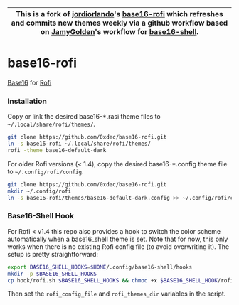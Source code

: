 | This is a fork of [jordiorlando](https://github.com/jordiorlando)'s [base16-rofi](https://github.com/jordiorlando/base16-rofi) which refreshes and commits new themes weekly via a github workflow based on [JamyGolden](https://github.com/JamyGolden)'s workflow for [base16-shell](https://github.com/base16-project/base16-shell). |
| --- |

base16-rofi
===========

[Base16](https://github.com/chriskempson/base16) for [Rofi](https://github.com/DaveDavenport/rofi)

### Installation

Copy or link the desired base16-*.rasi theme files to `~/.local/share/rofi/themes/`.
```sh
git clone https://github.com/0xdec/base16-rofi.git
ln -s base16-rofi ~/.local/share/rofi/themes/
rofi -theme base16-default-dark
```

For older Rofi versions (< 1.4), copy the desired base16-*.config theme file to `~/.config/rofi/config`.
```sh
git clone https://github.com/0xdec/base16-rofi.git
mkdir ~/.config/rofi
ln -s base16-rofi/themes/base16-default-dark.config >> ~/.config/rofi/config
```

### Base16-Shell Hook

For Rofi < v1.4 this repo also provides a hook to switch the color scheme automatically when a base16_shell theme is set. Note that for now, this only works when there is no existing Rofi config file (to avoid overwriting it). The setup is pretty straightforward:

```sh
export BASE16_SHELL_HOOKS=$HOME/.config/base16-shell/hooks
mkdir -p $BASE16_SHELL_HOOKS
cp hook/rofi.sh $BASE16_SHELL_HOOKS && chmod +x $BASE16_SHELL_HOOK/rofi.sh
```

Then set the `rofi_config_file` and `rofi_themes_dir` variables in the script.
